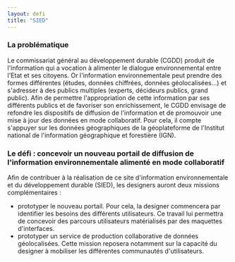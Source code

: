 ```yaml
---
layout: defi
title: "SIED"
---
```


### La problématique

Le commissariat général au développement durable (CGDD) produit de l'information qui a vocation à alimenter le dialogue environnemental entre l'Etat et ses citoyens. Or l'information environnementale peut prendre des formes différentes (études, données chiffrées, données géolocalisées...) et s'adresser à des publics multiples (experts, décideurs publics, grand public). Afin de permettre l'appropriation de cette information par ses différents publics et de favoriser son enrichissement, le CGDD envisage de refondre les dispositifs de diffusion de l'information et de promouvoir une mise à jour des données en mode collaboratif. Pour cela, il compte s'appuyer sur les données géographiques de la géoplateforme de l'Institut national de l'information géographique et forestière (IGN).

### Le défi : concevoir un nouveau portail de diffusion de l'information environnementale alimenté en mode collaboratif

Afin de contribuer à la réalisation de ce site d'information environnementale et du développement durable (SIED), les designers auront deux missions complémentaires : 
- prototyper le nouveau portail. Pour cela, la designer commencera par identifier les besoins des différents utilisateurs. Ce travail lui permettra de concevoir des parcours utilisateurs matérialisés par des maquettes d'interfaces.
- prototyper un service de production collaborative  de données géolocalisées. Cette mission reposera notamment sur la capacité du designer à mobiliser les différentes communautés d'utilisateurs.
